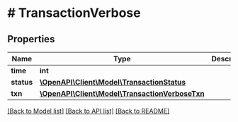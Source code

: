 # # TransactionVerbose

## Properties

Name | Type | Description | Notes
------------ | ------------- | ------------- | -------------
**time** | **int** |  | [optional] 
**status** | [**\OpenAPI\Client\Model\TransactionStatus**](TransactionStatus.md) |  | [optional] 
**txn** | [**\OpenAPI\Client\Model\TransactionVerboseTxn**](TransactionVerboseTxn.md) |  | [optional] 

[[Back to Model list]](../../README.md#documentation-for-models) [[Back to API list]](../../README.md#documentation-for-api-endpoints) [[Back to README]](../../README.md)


